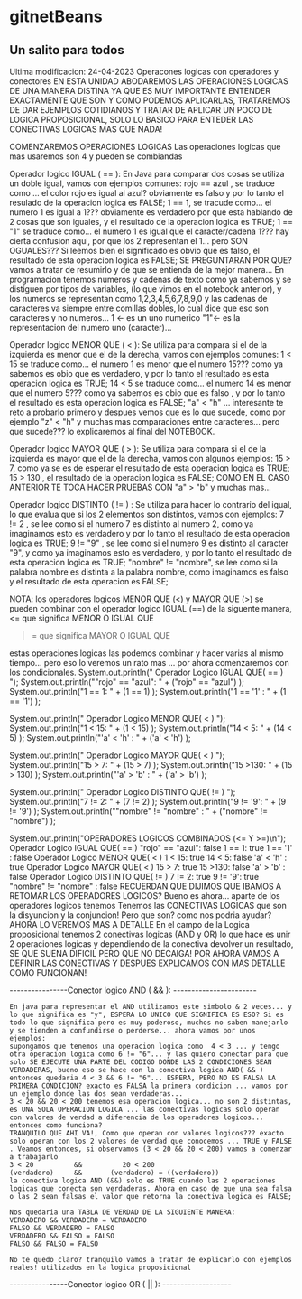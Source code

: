 # gitnetBeans
## Un salito para todos
Ultima modificacion: 24-04-2023
Operacones logicas con operadores y conectores
EN ESTA UNIDAD ABODAREMOS LAS OPERACIONES LOGICAS DE UNA MANERA DISTINA YA QUE ES MUY IMPORTANTE ENTENDER EXACTAMENTE QUE SON Y COMO PODEMOS APLICARLAS, TRATAREMOS DE DAR EJEMPLOS COTIDIANOS Y TRATAR DE APLICAR UN POCO DE LOGICA PROPOSICIONAL, SOLO LO BASICO PARA ENTEDER LAS CONECTIVAS LOGICAS MAS QUE NADA!

COMENZAREMOS
OPERACIONES LOGICAS
Las operaciones logicas que mas usaremos son 4 y pueden se combiandas

Operador logico IGUAL ( == ): 
    En Java para comparar dos cosas se utiliza un doble igual, vamos con ejemplos comunes:
        rojo == azul , se traduce como ... el color rojo es igual al azul? obviamente es falso y por lo tanto el resulado de la operacion logica es FALSE;
        1 == 1, se tracude como... el numero 1 es igual a 1??? obviamente es verdadero por que esta hablando de 2 cosas que son iguales, y el resultado de la operacion logica es TRUE;
        1 == "1" se traduce como... el numero 1 es igual que el caracter/cadena 1??? hay cierta confusion aqui, por que los 2 representan el 1... pero SON OGUALES??? Si leemos bien el significado es obvio que es falso, el resultado de esta operacion logica es FALSE;    SE PREGUNTARAN POR QUE?  vamos a tratar de resumirlo y de que se entienda de la mejor manera... En programacion tenemos numeros y cadenas de texto como ya sabemos y se distiguen por tipos de variables, (lo que vimos en el notebook anterior), y los numeros se representan como 1,2,3,4,5,6,7,8,9,0 y las cadenas de caracteres va siempre entre comillas dobles, lo cual dice que eso son caracteres y no numeros... 1 <- es un uno numerico  "1"<- es la representacion del numero uno (caracter)... 

Operador logico MENOR QUE ( < ):
    Se utiliza para compara si el de la izquierda es menor que el de la derecha, vamos con ejemplos comunes:
    1 < 15 se traduce como... el numero 1 es menor que el numero 15??? como ya sabemos es obio que es verdadero, y por lo tanto el resultado es esta operacion logica es TRUE;
    14 < 5 se traduce como... el numero 14 es menor que el numero 5??? como ya sabemos es obio que es falso  , y por lo tanto el resultado es esta operacion logica es FALSE;
    "a" < "h" ... interesante te reto a probarlo primero y despues vemos que es lo que sucede, como por ejemplo "z" < "h" y muchas mas comparaciones entre caracteres... pero que sucede??? lo explicaremos al final del NOTEBOOK.

Operador logico MAYOR QUE ( > ):
Se utiliza para compara si el de la izquierda es mayor que el de la derecha, vamos con algunos ejemplos:
    15 > 7, como ya se es de esperar el resultado de esta operacion logica es TRUE;
    15 > 130 , el resultado de la operacion logica es FALSE;
    COMO EN EL CASO ANTERIOR TE TOCA HACER PRUEBAS CON "a" > "b" y muchas mas...

Operador logico DISTINTO ( != ) :
Se utiliza para hacer lo contrario del igual, lo que evalua que si los 2 elementos son distintos, vamos con ejemplos:
    7 != 2 , se lee como si el numero 7 es distinto al numero 2, como ya imaginamos esto es verdadero y por lo tanto el resultado de esta operacion logica es TRUE;
    9 != "9" , se lee como si el numero 9 es distinto al caracter "9", y como ya imaginamos  esto es verdadero, y por lo tanto el resultado de esta operacion logica es TRUE;
    "nombre" != "nombre", se lee como si la palabra nombre es distinta a la palabra nombre, como imaginamos es falso y el resultado de esta operacion es FALSE;

NOTA: los operadores logicos MENOR QUE (<) y MAYOR QUE (>) se pueden combinar con el operador logico IGUAL (==) de la siguente manera, 
<= que significa MENOR O IGUAL QUE
>= que significa MAYOR O IGUAL QUE

estas operaciones logicas las podemos combinar y hacer varias al mismo tiempo... pero eso lo veremos un rato mas ... por ahora comenzaremos con los condicionales.
System.out.println(" Operador Logico IGUAL QUE( == ) ");
System.out.println("\"rojo\" == \"azul\": " + ("rojo" == "azul") );
System.out.println("1 == 1: " + (1 == 1) );
System.out.println("1 == '1' : " + (1 == '1') );

System.out.println(" Operador Logico MENOR QUE( < ) ");
System.out.println("1 < 15: " + (1 < 15) );
System.out.println("14 < 5: " + (14 < 5) );
System.out.println("'a' < 'h' : " + ('a' < 'h') );

System.out.println(" Operador Logico MAYOR QUE( < ) ");
System.out.println("15 > 7: " + (15 > 7) );
System.out.println("15 >130: " + (15 > 130) );
System.out.println("'a' > 'b' : " + ('a' > 'b') );

System.out.println(" Operador Logico DISTINTO QUE( != ) ");
System.out.println("7 != 2: " + (7 != 2) );
System.out.println("9 != '9': " + (9 != '9') );
System.out.println("\"nombre\" != \"nombre\" : " + ("nombre" != "nombre") );

System.out.println("OPERADORES LOGICOS COMBINADOS (<= Y >=)\n");
 Operador Logico IGUAL QUE( == ) 
"rojo" == "azul": false
1 == 1: true
1 == '1' : false
 Operador Logico MENOR QUE( < ) 
1 < 15: true
14 < 5: false
'a' < 'h' : true
 Operador Logico MAYOR QUE( < ) 
15 > 7: true
15 >130: false
'a' > 'b' : false
 Operador Logico DISTINTO QUE( != ) 
7 != 2: true
9 != '9': true
"nombre" != "nombre" : false
RECUERDAN QUE DIJIMOS QUE IBAMOS A RETOMAR LOS OPERADORES LOGICOS?
Bueno es ahora... aparte de los operadores logicos tenemos Tenemos las CONECTIVAS LOGICAS que son la disyuncion y la conjuncion! Pero que son? como nos podria ayudar? AHORA LO VEREMOS MAS A DETALLE
En el campo de la Logica proposicional tenemos 2 conectivas logicas (AND y OR) lo que hace es unir 2 operaciones logicas y dependiendo de la conectiva devolver un resultado, SE QUE SUENA DIFICIL PERO QUE NO DECAIGA!
POR AHORA VAMOS A DEFINIR LAS CONECTIVAS Y DESPUES EXPLICAMOS CON MAS DETALLE COMO FUNCIONAN!

----------------Conector logico AND ( && ): -----------------------

    En java para representar el AND utilizamos este simbolo & 2 veces... y lo que significa es "y", ESPERA LO UNICO QUE SIGNIFICA ES ESO? Si es todo lo que significa pero es muy poderoso, muchos no saben manejarlo y se tienden a confundirse o perderse... ahora vamos por unos ejemplos:
    supongamos que tenemos una operacion logica como  4 < 3 ... y tengo otra operacion logica como 6 != "6"... y las quiero conectar para que solo SE EJECUTE UNA PARTE DEL CODIGO DONDE LAS 2 CONDICIONES SEAN VERDADERAS, bueno eso se hace con la conectiva logica AND( && ) entonces quedaria 4 < 3 && 6 != "6"... ESPERA, PERO NO ES FALSA LA PRIMERA CONDICION? exacto es FALSA la primera condicion ... vamos por un ejemplo donde las dos sean verdaderas...
    3 < 20 && 20 < 200 tenemos esa operacion logica... no son 2 distintas, es UNA SOLA OPERACION LOGICA ... las conectivas logicas solo operan con valores de verdad a diferencia de los operadores logicos... entonces como funciona?
    TRANQUILO QUE AHI VA!, Como que operan con valores logicos??? exacto solo operan con los 2 valores de verdad que conocemos ... TRUE y FALSE . Veamos entonces, si observamos (3 < 20 && 20 < 200) vamos a comenzar a trabajarlo
    3 < 20          &&          20 < 200
    (verdadero)     &&       (verdadero) = ((verdadero))
    la conectiva logica AND (&&) solo es TRUE cuando las 2 operaciones logicas que conecta son verdaderas. Ahora en caso de que una sea falsa o las 2 sean falsas el valor que retorna la conectiva logica es FALSE;

    Nos quedaria una TABLA DE VERDAD DE LA SIGUIENTE MANERA:
    VERDADERO && VERDADERO = VERDADERO
    FALSO && VERDADERO = FALSO
    VERDADERO && FALSO = FALSO
    FALSO && FALSO = FALSO

    No te quedo claro? tranquilo vamos a tratar de explicarlo con ejemplos reales! utilizados en la logica proposicional

----------------Conector logico OR ( || ): -------------------
